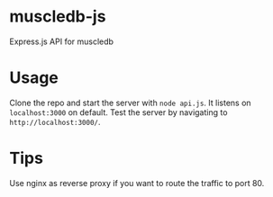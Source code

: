 # muscledb-js
Express.js API for muscledb

# Usage

Clone the repo and start the server with `node api.js`.
It listens on `localhost:3000` on default.
Test the server by navigating to `http://localhost:3000/`.

# Tips
Use nginx as reverse proxy if you want to route the traffic to port 80.
